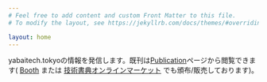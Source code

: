 ```yaml
---
# Feel free to add content and custom Front Matter to this file.
# To modify the layout, see https://jekyllrb.com/docs/themes/#overriding-theme-defaults

layout: home
---
```


yabaitech.tokyoの情報を発信します。既刊は[Publication]({{site.baseurl}}/publications)ページから閲覧できます( [Booth](https://yabaitech-tokyo.booth.pm) または [技術書典オンラインマーケット](https://techbookfest.org/organization/49000003) でも頒布/販売しております)。